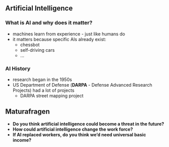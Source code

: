 ## Artificial Intelligence
### What is AI and why does it matter?
- machines learn from experience - just like humans do
- it matters because specific AIs already exist:
	- chessbot
	- self-driving cars
	- ...

### AI History
- research began in the 1950s
- US Department of Defense (**DARPA** - Defense Advanced Research Projects) had a lot of projects
	- DARPA street mapping project

## Maturafragen
- **Do you think artificial intelligence could become a threat in the future?**
- **How could artificial intelligence change the work force?** 
- **If AI replaced workers, do you think we’d need universal basic income?**